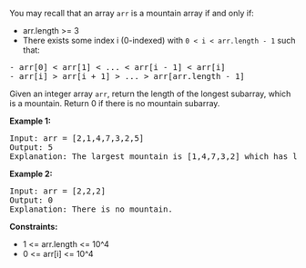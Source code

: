 You may recall that an array `arr` is a mountain array if and only if:

- arr.length >= 3
- There exists some index i (0-indexed) with `0 < i < arr.length - 1` such that:
<pre>
- arr[0] < arr[1] < ... < arr[i - 1] < arr[i]
- arr[i] > arr[i + 1] > ... > arr[arr.length - 1]
</pre>

Given an integer array `arr`, return the length of the longest subarray, which is a mountain. Return 0 if there is no mountain subarray.

**Example 1:**
<pre>
Input: arr = [2,1,4,7,3,2,5]
Output: 5
Explanation: The largest mountain is [1,4,7,3,2] which has length 5.
</pre>

**Example 2:**
<pre>
Input: arr = [2,2,2]
Output: 0
Explanation: There is no mountain.
</pre>

**Constraints:**
- 1 <= arr.length <= 10^4
- 0 <= arr[i] <= 10^4
